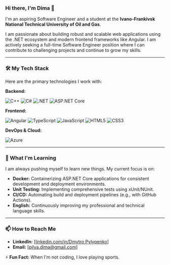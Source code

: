 ### Hi there, I'm Dima 👋

I'm an aspiring Software Engineer and a student at the **Ivano-Frankivsk National Technical University of Oil and Gas**.

I am passionate about building robust and scalable web applications using the .NET ecosystem and modern frontend frameworks like Angular. I am actively seeking a full-time Software Engineer position where I can contribute to challenging projects and continue to grow my skills.

---

### 🛠️ My Tech Stack

Here are the primary technologies I work with:

**Backend:**
<p>
  <img src="https://img.shields.io/badge/C%2B%2B-00599C?style=for-the-badge&logo=cplusplus&logoColor=white" alt="C++" />
  <img src="https://img.shields.io/badge/C%23-239120?style=for-the-badge&logo=c-sharp&logoColor=white" alt="C#" />
  <img src="https://img.shields.io/badge/.NET-512BD4?style=for-the-badge&logo=dotnet&logoColor=white" alt=".NET" />
  <img src="https://img.shields.io/badge/ASP.NET%20Core-512BD4?style=for-the-badge&logo=dotnet&logoColor=white" alt="ASP.NET Core" />
</p>

**Frontend:**
<p>
  <img src="https://img.shields.io/badge/Angular-DD0031?style=for-the-badge&logo=angular&logoColor=white" alt="Angular" />
  <img src="https://img.shields.io/badge/TypeScript-3178C6?style=for-the-badge&logo=typescript&logoColor=white" alt="TypeScript" />
  <img src="https://img.shields.io/badge/JavaScript-F7DF1E?style=for-the-badge&logo=javascript&logoColor=black" alt="JavaScript" />
  <img src="https://img.shields.io/badge/HTML5-E34F26?style=for-the-badge&logo=html5&logoColor=white" alt="HTML5" />
  <img src="https://img.shields.io/badge/CSS3-1572B6?style=for-the-badge&logo=css3&logoColor=white" alt="CSS3" />
</p>

**DevOps & Cloud:**
<p>
  <img src="https://img.shields.io/badge/Azure-0078D4?style=for-the-badge&logo=microsoftazure&logoColor=white" alt="Azure" />
</p>

---

### 🌱 What I'm Learning

I am always pushing myself to learn new things. My current focus is on:

-   **Docker:** Containerizing ASP.NET Core applications for consistent development and deployment environments.
-   **Unit Testing:** Implementing comprehensive tests using xUnit/NUnit.
-   **CI/CD:** Automating build and deployment pipelines (e.g., with GitHub Actions).
-   **English:** Continuously improving my professional and technical language skills.

---

### 📫 How to Reach Me

-   **LinkedIn:** [[linkedin.com/in/Dmytro Pylypenko](https://www.linkedin.com/in/dmytro-pylypenko-101794362/?trk=opento_sprofile_goalscard)]
-   **Email:** [pilya.dima@gmail.com]

⚡ **Fun Fact:** When I'm not coding, I love playing sports.
